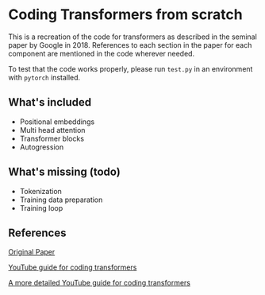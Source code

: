 # Coding Transformers from scratch

This is a recreation of the code for transformers as described in the seminal paper by Google in 2018. References to each section in the paper for each component are mentioned in the code wherever needed. 

To test that the code works properly, please run `test.py` in an environment with `pytorch` installed.

## What's included
- Positional embeddings
- Multi head attention
- Transformer blocks
- Autogression

## What's missing (todo)
- Tokenization
- Training data preparation
- Training loop

## References

[Original Paper](https://arxiv.org/pdf/1706.03762.pdf)

[YouTube guide for coding transformers](https://github.com/aladdinpersson/Machine-Learning-Collection/blob/master/ML/Pytorch/more_advanced/transformer_from_scratch/transformer_from_scratch.py)

[A more detailed YouTube guide for coding transformers](https://www.youtube.com/watch?v=EPa98fyxZ-s)
